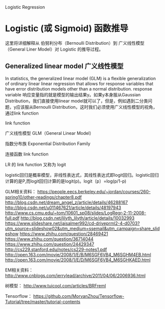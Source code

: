 Logistic Regression



# Logistic (或 Sigmoid) 函数推导
这里将详细解释从 伯努利分布（Bernoulli Distribution）到 广义线性模型（General Liner Model）对 Logistic 的推导过程。



## Generalized linear model 广义线性模型
In statistics, the generalized linear model (GLM) is a flexible generalization of ordinary linear linear regression that allows for response variables that have error distribution models other than a normal distribution. response variable 响应变量指的就是模型的输出结果y。如果y本身服从Gaussian Distribution，我们直接使用linear model就可以了，但是，例如遇到二分类问题，y应该服从Bernoulli Distribution，这时我们必须使用广义线性模型的视角，通过link function



link function






广义线性模型 GLM（General Linear Model）

指数分布族 Exponential Distribution Family

连接函数 link function


LR 的 link function 又称为 logit

logistic回归是概率模型，非线性表达式，其线性表达式即logit回归。logistic回归计算的是P,而logit回归计算的是logit(p)。logit（p）=log(p/1-p)


GLM相关资料：
https://people.eecs.berkeley.edu/~jordan/courses/260-spring10/other-readings/chapter8.pdf
http://blog.csdn.net/dream_angel_z/article/details/46288167
http://blog.csdn.net/u011467621/article/details/48197943
http://www.cs.cmu.edu/~tom/10601_sp08/slides/LogRegr-2-11-2008-full.pdf
http://blog.csdn.net/lilyth_lilyth/article/details/10032993
https://www.slideshare.net/jaisalmer992/cd-driveprml2-4-d0703?utm_source=slideshow02&utm_medium=ssemail&utm_campaign=share_slideshow
https://www.zhihu.com/question/28469421
https://www.zhihu.com/question/36714044
https://www.zhihu.com/question/24429347
http://cs229.stanford.edu/notes/cs229-notes1.pdf
http://open.163.com/movie/2008/1/E/B/M6SGF6VB4_M6SGHM4EB.html
http://open.163.com/movie/2008/1/E/D/M6SGF6VB4_M6SGHKAED.html


EM相关资料：
http://www.cnblogs.com/jerrylead/archive/2011/04/06/2006936.html


树模型：
http://www.tuicool.com/articles/BRFremI

Tensorflow：
https://github.com/MorvanZhou/Tensorflow-Tutorial/tree/master/tutorial-contents













